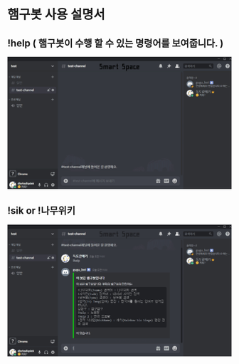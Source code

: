 # 햄구봇 사용 설명서

## !help ( 햄구봇이 수행 할 수 있는 명령어를 보여줍니다. )
<img src="/github/help.gif" title="Help_GIF" alt="Help_GIF"></img><br/>
## !sik or !나무위키
<img src="/github/namuwiki.gif" title="Namuwiki_GIF" alt="Namuwiki_GIF"></img><br/>
